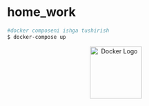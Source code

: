 # home_work

```bash
#docker composeni ishga tushirish
$ docker-compose up
```
<p align="center">
  <a href="https://sulky-longship-28e.notion.site/Docker-174ff5e619b08054966febbbc75797b8?pvs=4" target="_blank">
    <img src="[https://lottie.host/5822737d-d5c9-4d72-bd3f-eb7d3beb245b/UT0ij2XRYj.json](https://lottie.host/29b4a45c-95f4-4ffc-8330-29e0ba769dfe/Z01coEw6Xy.lottie)" width="120" alt="Docker Logo" />
  </a>
</p>

